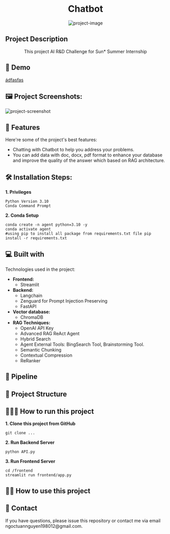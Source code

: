 <h1 align="center" id="title">Chatbot</h1>

<p align="center"><img src="" alt="project-image"></p>

<h2>Project Description</h2>

<p id="description" align="center">This project
AI R&amp;D Challenge for Sun* Summer Internship</p>

<h2>🚀 Demo</h2>

[ádfasfas](ádfasfas)

<h2>🖼️ Project Screenshots:</h2>

<img src="à" alt="project-screenshot" width="sdf" height="sdf/">

  
  
<h2>🧐 Features</h2>

Here're some of the project's best features:

*   Chatting with Chatbot to help you address your problems.
*   You can add data with doc, docx, pdf format to enhance your database and improve the quality of the answer which based on RAG architecture.

<h2>🛠️ Installation Steps:</h2>

<p> <strong>1. Privileges</strong></p>

```
Python Version 3.10 
Conda Command Prompt
```

<p><strong>2. Conda Setup</strong></p>

```
conda create -n agent python=3.10 -y 
conda activate agent
#using pip to install all package from requirements.txt file pip install -r requirements.txt
```
  
<h2>💻 Built with</h2>

Technologies used in the project:

* <b>Frontend: </b>
    * Streamlit
* <b>Backend: </b>
    *   Langchain
    *   Zenguard for Prompt Injection Preserving
    *   FastAPI
* <b>Vector database: </b>
    *   ChromaDB      
* <b>RAG Techniques: </b>
    *   OpenAI API Key
    *   Advanced RAG ReAct Agent
    *   Hybrid Search
    *   Agent External Tools: BingSearch Tool, Brainstorming Tool.
    *   Semantic Chunking
    *   Contextual Compression
    *   ReRanker

<h2>📁 Pipeline </h2>


<h2>📁 Project Structure</h2>

<h2>👨🏻‍💻 How to run this project</h2>

<b>1. Clone this project from GitHub </b>
```
git clone ...
```
<b>2. Run Backend Server </b>
```
python API.py
```
<b>3. Run Frontend Server </b>
```
cd /frontend
streamlit run frontend/app.py
``` 
<h2>👨🏻 How to use this project </h2>

<h2>📩 Contact </h2>
If you have questions, please issue this repository or contact me via email ngoctuannguyen198012@gmail.com.
